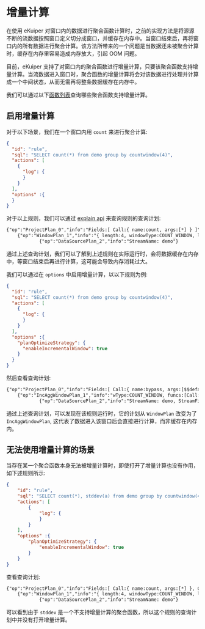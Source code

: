 # 增量计算

在使用 eKuiper 对窗口内的数据进行聚合函数计算时，之前的实现方法是将源源不断的流数据按照窗口定义切分成窗口，并缓存在内存中。当窗口结束后，再将窗口内的所有数据进行聚合计算。该方法所带来的一个问题是当数据还未被聚合计算时，缓存在内存里容易造成内存放大，引起 OOM 问题。

目前，eKuiper 支持了对窗口内的聚合函数进行增量计算，只要该聚合函数支持增量计算。当流数据进入窗口时，聚合函数的增量计算将会对该数据进行处理并计算成一个中间状态，从而无需再将整条数据缓存在内存中。

我们可以通过以下[函数列表](../../sqls/functions/aggregate_functions.md)查询哪些聚合函数支持增量计算。

## 启用增量计算

对于以下场景，我们在一个窗口内用 `count` 来进行聚合计算:

```json
{
  "id": "rule",
  "sql": "SELECT count(*) from demo group by countwindow(4)",
  "actions": [
    {
      "log": {
      }
    }
  ],
  "options" :{
  }
}
```

对于以上规则，我们可以通过 [explain api](../../api/restapi/rules.md#查询规则计划) 来查询规则的查询计划:

```txt
{"op":"ProjectPlan_0","info":"Fields:[ Call:{ name:count, args:[*] } ]"}
    {"op":"WindowPlan_1","info":"{ length:4, windowType:COUNT_WINDOW, limit: 0 }"}
            {"op":"DataSourcePlan_2","info":"StreamName: demo"}
```

通过上述查询计划，我们可以了解到上述规则在实际运行时，会将数据缓存在内存中，等窗口结束后再进行计算，这可能会导致内存消耗过大。

我们可以通过在 `options` 中启用增量计算，以以下规则为例:

```json
{
  "id": "rule",
  "sql": "SELECT count(*) from demo group by countwindow(4)",
  "actions": [
    {
      "log": {
      }
    }
  ],
  "options" :{
    "planOptimizeStrategy": {
      "enableIncrementalWindow": true
    }
  }
}
```

然后查看查询计划:

```txt
{"op":"ProjectPlan_0","info":"Fields:[ Call:{ name:bypass, args:[$$default.inc_agg_col_1] } ]"}
    {"op":"IncAggWindowPlan_1","info":"wType:COUNT_WINDOW, funcs:[Call:{ name:inc_count, args:[*] }->inc_agg_col_1]"}
            {"op":"DataSourcePlan_2","info":"StreamName: demo, StreamFields:[ inc_agg_col_1 ]"}
```

通过上述查询计划，可以发现在该规则运行时，它的计划从 `WindowPlan` 改变为了 `IncAggWindowPlan`, 这代表了数据进入该窗口后会直接进行计算，而非缓存在内存内。

## 无法使用增量计算的场景

当存在某一个聚合函数本身无法被增量计算时，即使打开了增量计算也没有作用，如下述规则所示:

```json
{
    "id": "rule",
    "sql": "SELECT count(*), stddev(a) from demo group by countwindow(4)",
    "actions": [
        {
            "log": {
            }
        }
    ],
    "options" :{
        "planOptimizeStrategy": {
            "enableIncrementalWindow": true
        }
    }
}
```

查看查询计划:

```txt
{"op":"ProjectPlan_0","info":"Fields:[ Call:{ name:count, args:[*] }, Call:{ name:stddev, args:[demo.a] } ]"}
    {"op":"WindowPlan_1","info":"{ length:4, windowType:COUNT_WINDOW, limit: 0 }"}
            {"op":"DataSourcePlan_2","info":"StreamName: demo"}
```

可以看到由于 `stddev` 是一个不支持增量计算的聚合函数，所以这个规则的查询计划中并没有打开增量计算。
